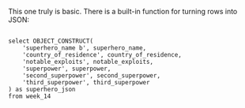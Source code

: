 This one truly is basic. There is a built-in function for turning rows into JSON:

```

select OBJECT_CONSTRUCT(
    'superhero_name b', superhero_name,
    'country_of_residence', country_of_residence,
    'notable_exploits', notable_exploits,
    'superpower', superpower,
    'second_superpower', second_superpower,
    'third_superpower', third_superpower
) as superhero_json
from week_14
```
